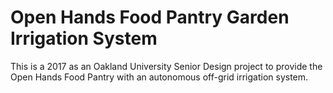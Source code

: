 # Open Hands Food Pantry Garden Irrigation System

This is a 2017 as an Oakland University Senior Design project to provide the
Open Hands Food Pantry with an autonomous off-grid irrigation system.
